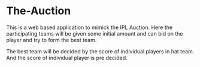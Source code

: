 # The-Auction
This is a web based application to mimick the IPL Auction. 
Here the participating teams will be given some initial amount and can bid on the player and try to form the best team.

The best team will be decided by the score of individual players in hat team.
And the score of individual player is pre decided.
